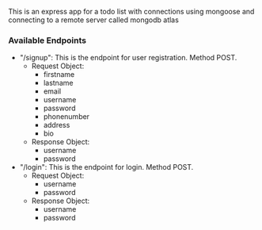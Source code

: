 This is an express app for a todo list with connections using mongoose and connecting to a remote server called mongodb atlas

### Available Endpoints
* "/signup": This is the endpoint for user registration. Method POST.
	* Request Object:
		* firstname
		* lastname
		* email
		* username
		* password
		* phonenumber
		* address
		* bio
	* Response Object:
		* username
		* password	 
* "/login": This is the endpoint for login. Method POST.
	* Request Object:
		* username
		* password
	* Response Object:
		* username
		* password	 